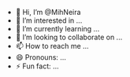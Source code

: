 - 👋 Hi, I’m @MihNeira
- 👀 I’m interested in ...
- 🌱 I’m currently learning ...
- 💞️ I’m looking to collaborate on ...
- 📫 How to reach me ...
- 😄 Pronouns: ...
- ⚡ Fun fact: ...

<!---
MihNeira/MihNeira is a ✨ special ✨ repository because its `README.md` (this file) appears on your GitHub profile.
You can click the Preview link to take a look at your changes.
--->
